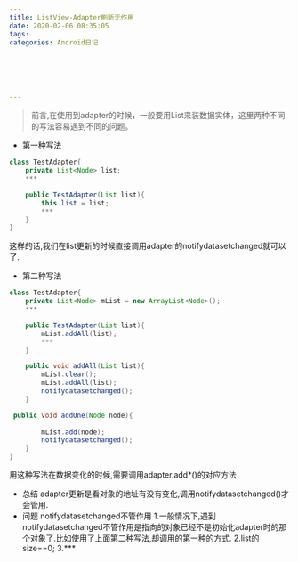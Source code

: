 ```yaml
---
title: ListView-Adapter刷新无作用
date: 2020-02-06 08:35:05
tags: 
categories: Android日记






---
```




>前言,在使用到adapter的时候，一般要用List来装数据实体，这里两种不同的写法容易遇到不同的问题。

* 第一种写法

```java
class TestAdapter{
    private List<Node> list;
    ***

    public TestAdapter(List list){
        this.list = list;
        ***
    }
}
```
这样的话,我们在list更新的时候直接调用adapter的notifydatasetchanged就可以了.
* 第二种写法
```java
class TestAdapter{
    private List<Node> mList = new ArrayList<Node>();
    ***

    public TestAdapter(List list){
        mList.addAll(list);
        ***
    }

    public void addAll(List list){
        mList.clear();
        mList.addAll(list);
        notifydatasetchanged();
    }

 public void addOne(Node node){
        
        mList.add(node);
        notifydatasetchanged();
    }
}
```
用这种写法在数据变化的时候,需要调用adapter.add*()的对应方法
* 总结
adapter更新是看对象的地址有没有变化,调用notifydatasetchanged()才会管用.
* 问题
notifydatasetchanged不管作用
1.一般情况下,遇到notifydatasetchanged不管作用是指向的对象已经不是初始化adapter时的那个对象了.比如使用了上面第二种写法,却调用的第一种的方式.
2.list的size==0;
3.***

